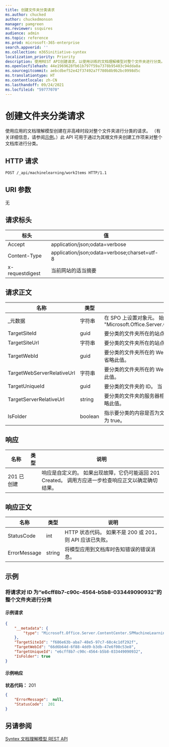 ```yaml
---
title: 创建文件夹分类请求
ms.author: chucked
author: chuckedmonson
manager: pamgreen
ms.reviewer: ssquires
audience: admin
ms.topic: reference
ms.prod: microsoft-365-enterprise
search.appverid: ''
ms.collection: m365initiative-syntex
localization_priority: Priority
description: 使用REST API创建请求，以使用训练的文档理解模型对整个文件夹进行分类。
ms.openlocfilehash: 44e1969628fb61b797f59a7378b95403c94dda8a
ms.sourcegitcommit: aebcdbef52e42f37492a7f780b8b9b2bc0998d5c
ms.translationtype: HT
ms.contentlocale: zh-CN
ms.lasthandoff: 09/24/2021
ms.locfileid: "59777070"
---
```

# <a name="create-folder-classification-request"></a>创建文件夹分类请求

使用应用的文档理解模型创建在非高峰时段对整个文件夹进行分类的请求。 （有关详细信息，请参阅[示例](rest-createfolderclassificationrequest.md#examples)。）此 API 可用于通过为其根文件夹创建工作项来对整个文档库进行分类。

## <a name="http-request"></a>HTTP 请求

```http
POST /_api/machinelearning/workItems HTTP/1.1
```

## <a name="uri-parameters"></a>URI 参数

无

## <a name="request-headers"></a>请求标头

| 标头 | 值 |
|--------|-------|
|Accept|application/json;odata=verbose|
|Content-Type|application/json;odata=verbose;charset=utf-8|
|x-requestdigest|当前网站的适当摘要|

## <a name="request-body"></a>请求正文

|名称    |类型   |说明 |
|--------|-------|------------|
|_元数据|字符串 |在 SPO 上设置对象元。 始终使用值：{"type": "Microsoft.Office.Server.ContentCenter.SPMachineLearningWorkItemEntityData"}. |
|TargetSiteId|guid|要分类的文件夹所在的站点的 ID。 当 TargetSiteUrl 具有值时，可以省略此值。 |
|TargetSiteUrl|字符串|要分类的文件夹所在的站点的完整 URL。 当 TargeSiteId 具有值时，可以省略此值。|
|TargetWebId|guid|要分类的文件夹所在的 Web 的 ID。 当 TargetWebServerRelativeUrl 具有值时，可以省略此值。 |
|TargetWebServerRelativeUrl|字符串|要分类的文件夹所在的 Web 的服务器相对 URL。 当 TargetWebId 具有值时，可以省略此值。  |
|TargetUniqueId|guid|要分类的文件夹的 ID。 当 TargetServerRelativeUrl 具有值时，可以省略此值。 |
|TargetServerRelativeUrl|string|要分类的文件夹的服务器相对 URL 位于此位置。 当 TargetUniqueId 具有值时，可以省略此值。|
|IsFolder|boolean|指示要分类的内容是否为文件夹的标志。 在创建文件夹分类工作项时，请始终将此设置为 true。 |


## <a name="responses"></a>响应

| 名称   | 类型  | 说明|
|--------|-------|------------|
|201 已创建| |响应是自定义的。 如果出现故障，它仍可能返回 201 Created。 调用方应进一步检查响应正文以确定确切结果。|

## <a name="response-body"></a>响应正文

| 名称   | 类型  | 说明|
|--------|-------|------------|
|StatusCode |int |HTTP 状态代码。 如果不是 200 或 201，则 API 应该已失败。|
|ErrorMessage |string |将模型应用到文档库时告知错误的错误消息。|

## <a name="examples"></a>示例

### <a name="enqueue-a-request-to-classify-a-whole-folder-of-id-e6cff8b7-c90c-4564-b5b8-033449090932"></a>将请求对 ID 为“e6cff8b7-c90c-4564-b5b8-033449090932”的整个文件夹进行分类


#### <a name="sample-request"></a>示例请求

```JSON
{
    "__metadata": {
        "type": "Microsoft.Office.Server.ContentCenter.SPMachineLearningWorkItemEntityData"
    },
    "TargetSiteId": "f686e63b-aba7-48e5-97c7-68c4c1df292f",
    "TargetWebId": "66d6b64d-6f88-4dd9-b3db-47e6f00c53e8",
    "TargetUniqueId": "e6cff8b7-c90c-4564-b5b8-033449090932",
    "IsFolder": true 
}
```

#### <a name="sample-response"></a>示例响应

**状态代码：** 201

```JSON
{
    "ErrorMessage":  null,
    "StatusCode":  201
}
```

## <a name="see-also"></a>另请参阅

[Syntex 文档理解模型 REST API](syntex-model-rest-api.md)
